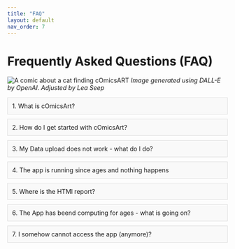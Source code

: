 ```yaml
---
title: "FAQ"
layout: default
nav_order: 7
---
```


# Frequently Asked Questions (FAQ)

![A comic about a cat finding cOmicsART](/cOmicsArt/assets/images/cOmicsGiraffe.png)
*Image generated using DALL-E by OpenAI. Adjusted by Lea Seep*

<style>
.question {
  cursor: pointer;
  margin: 10px 0;
  padding: 10px;
  background-color: #f9f9f9;
  border: 1px solid #ddd;
}
.answer {
  display: none;
  margin: 10px 0;
  padding: 10px;
  background-color: #f1f1f1;
  border: 1px solid #ccc;
}
</style>

<div class="faq">
  <div class="question" onclick="toggleAnswer('q1')">1. What is cOmicsArt?</div>
  <div id="q1" class="answer">ComicsART is a tool designed to facilitate easy explorative and statistical analysis. It stands for customizable Omics Analysis and Reporting Tool. Its special focus is to guarantee reproducibility within the GUI providing you an autogenerated HTML report of which clicks have been done and to guarantee reprodubility without the GUI provding on click all code and data to fully reproduce in R what you have done within the GUI - allowing then for to enjoy the freedom and options programming gives you! </div>

  <div class="question" onclick="toggleAnswer('q2')">2. How do I get started with cOmicsArt?</div>
  <div id="q2" class="answer">There are several ways- depending on what type of learner you are! You might want to first read our publication that includes the whole picture and our vision. If you want to experience the app without the own data you can use the test-dataset by simply selecting Testdata tab in the sidebar and then starting your journey. We have also screen recordings available on YouTube as well as this extensive documentation you already found! In case you are left with question feel free to mail us: cOmicsArtist@outlook.de.</div>

  <div class="question" onclick="toggleAnswer('q3')">3. My Data upload does not work - what do I do?</div>
  <div id="q3" class="answer">
  ComicsART is designed to work with .csv files. If you are experiencing issues with the data upload, please ensure that your file is in the correct format. cOmicsART also provides a test dataset that you can use to familiarize yourself with the data-format the tool is expecting (Click within the Data Selection Main tab on 'Download example data'). Moreover, you can upload your data and click "Inspect Data" **before** clicking 'Upload new data'. Here, we try everything to still upload your data and run through our tests. At the bottom you can see which test fails and hinting you what you might have done wrong.
Common issues are: Not exactly the same row or columnnames, missing values, wrong delimiters (watch out if you use german excel with ',' being the decimal sign), invalid names involving commas, whitespaces and 'Umlaute' (ä,ö,ü).
  If you are still experiencing issues, please contact our support team for assistance.
  </div>

<div class="question" onclick="toggleAnswer('q4')">4. The app is running since ages and nothing happens</div>
  <div id="q4" class="answer">
  Is grey overlay visibile? If yes, tha app backend has crashed - this can have multiple reasons. It could be a disconnection between your browser and the server or the server itself is not running anymore. If you refresh the page you might be able to reconnect but potentially have to redo your work. We try to almost alsways give you the option to still recieve the HTML report so you know at least what has been done up to this point. If this happens often to you it might be a good idea to employ our DOCKER image or install the app locally on your machine. Instructions can be found in the 'Installation' tab in the sidebar.
  </div>
</div>

<div class="question" onclick="toggleAnswer('q5')">5. Where is the HTMl report?</div>
  <div id="q5" class="answer">
  The report is generated for your download upon clicking on the hyperlink 'Download Report (as html)' underneath the cOmicsArt - text at the top left. Upon clicking you will see a loading bar and the report will be finalized. To retrieve it you need to click on 'Download report' (it is also a hyperlink) - you should get prompted by your file-browser to save the file. If this does not happen please check your browser settings and allow pop-ups for this page.
  </div>

<div class="question" onclick="toggleAnswer('q6')">6. The App has beend computing for ages - what is going on?</div>
  <div id="q6" class="answer">
  Some analysis do take some time but rather around several minutes and not more than 10 minutes. If the waiting screen persists for longer it is most likely that the app has crashed or is stuck in a loop. This can have multiple reasons. In all cases, it is necessary to refresh the page which leads to a reset of the app and the loss of analysis results. If you can reproduce this behaviour it points to a bug within cOmicsArt and we would very much appreciate a report to fix it. You could for example open an issue on GitHub (https://github.com/ICB-DCM/cOmicsArt/issues).
  </div>

<div class="question" onclick="toggleAnswer('q7')">7. I somehow cannot access the app (anymore)?</div>
  <div id="q7" class="answer">
  If you are not able to access the app anymore it is most likely that the server has been shut down or that your internet connection is not working or that specific setting of your institution or the browser you are using are blocking the access. To troubleshoot check your internet connection, refresh the site, consider using Chrome or Mirror as browser (tested and working), enable JavaScript and check with your IT department if there are any restrictions in place that could block cOmicsArt. 
You might also want to consider to run cOmicsArt locally - see respective documentation to be independent of the server and potential other issues.
  </div>

<script>
function toggleAnswer(id) {
  var answer = document.getElementById(id);
  if (answer.style.display === "none" || answer.style.display === "") {
    answer.style.display = "block";
  } else {
    answer.style.display = "none";
  }
}
</script>
